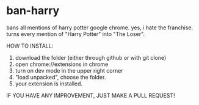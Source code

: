 # ban-harry
bans all mentions of harry potter google chrome. yes, i hate the franchise.
turns every mention of "Harry Potter" into "The Loser".

HOW TO INSTALL:
1. download the folder (either through github or with git clone)
2. open chrome://extensions in chrome
3. turn on dev mode in the upper right corner
4. "load unpacked", choose the folder.
5. your extension is installed.

IF YOU HAVE ANY IMPROVEMENT, JUST MAKE A PULL REQUEST!
